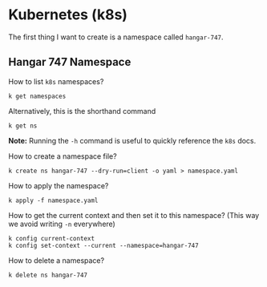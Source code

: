 # Kubernetes (k8s)

The first thing I want to create is a namespace called `hangar-747`.

## Hangar 747 Namespace

How to list `k8s` namespaces?

```shell
k get namespaces
```

Alternatively, this is the shorthand command

```shell
k get ns
```

**Note:** Running the `-h` command is useful to quickly reference the `k8s` docs.

How to create a namespace file?

```shell
k create ns hangar-747 --dry-run=client -o yaml > namespace.yaml
```

How to apply the namespace?

```shell
k apply -f namespace.yaml
```

How to get the current context and then set it to this namespace? (This way we avoid writing `-n` everywhere)

```shell
k config current-context
k config set-context --current --namespace=hangar-747
```

How to delete a namespace?

```shell
k delete ns hangar-747
```

